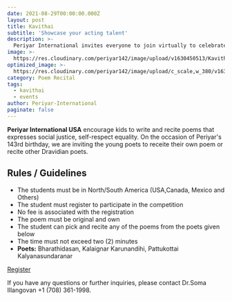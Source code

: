 ```yaml
---
date: 2021-08-29T00:00:00.000Z
layout: post
title: Kavithai
subtitle: 'Showcase your acting talent'
description: >-
  Periyar International invites everyone to join virtually to celebrate Periyar's 143rd birthday.
image: >-
  https://res.cloudinary.com/periyar142/image/upload/v1630450513/Kavithai_ncj0ts.jpg
optimized_image: >-
  https://res.cloudinary.com/periyar142/image/upload/c_scale,w_380/v1630450513/Kavithai_ncj0ts.jpg
category: Poem Recital
tags:
  - kavithai
  - events
author: Periyar-International
paginate: false
---
```


<strong>Periyar International USA</strong> encourage kids to write and recite poems that expresses social justice, self-respect equality. On the occasion of Periyar's 143rd birthday, we are inviting the young poets to receite their own poem or recite other Dravidian poets.

## Rules / Guidelines

* The students must be in North/South America (USA,Canada, Mexico and Others)
* The student must register to participate in the competition
* No fee is associated with the registration
* The poem must be original and own
* The student can pick and recite any of the poems from the poets given below
* The time must not exceed two (2) minutes
* **Poets:** Bharathidasan, Kalaignar Karunandihi, Pattukottai Kalyanasundaranar

<a  href="https://www.periyar143.info/register/">Register</a>

If you have any questions or further inquiries, please contact Dr.Soma Illangovan +1 (708) 361-1998.